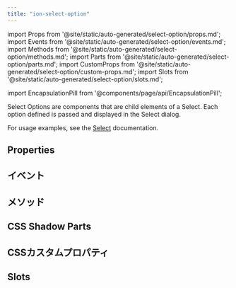 ```yaml
---
title: "ion-select-option"
---
```

import Props from '@site/static/auto-generated/select-option/props.md';
import Events from '@site/static/auto-generated/select-option/events.md';
import Methods from '@site/static/auto-generated/select-option/methods.md';
import Parts from '@site/static/auto-generated/select-option/parts.md';
import CustomProps from '@site/static/auto-generated/select-option/custom-props.md';
import Slots from '@site/static/auto-generated/select-option/slots.md';

<head>
  <title>Select Option | What Is An Option Select on Ionic Framework Apps</title>
  <meta name="description" content="Select Optionとは？Select OptionはSelectの子要素で、定義された各オプションはSelectダイアログに渡され表示されます。" />
</head>

import EncapsulationPill from '@components/page/api/EncapsulationPill';

<EncapsulationPill type="shadow" />


Select Options are components that are child elements of a Select. Each option defined is passed and displayed in the Select dialog.

For usage examples, see the [Select](./select) documentation.


## Properties
<Props />

## イベント
<Events />

## メソッド
<Methods />

## CSS Shadow Parts
<Parts />

## CSSカスタムプロパティ
<CustomProps />

## Slots
<Slots />